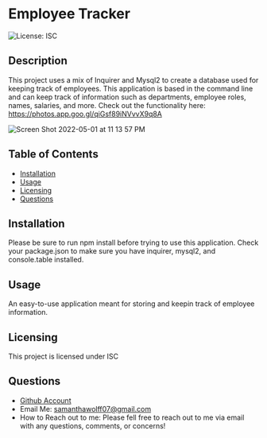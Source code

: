 # Employee Tracker

  ![License: ISC](https://img.shields.io/badge/License-ISC-yellow.svg)

  ## Description
  This project uses a mix of Inquirer and Mysql2 to create a database used for keeping track of employees. This application is based in the command line and can keep track of information such as departments, employee roles, names, salaries, and more. Check out the functionality here: https://photos.app.goo.gl/qiGsf89iNVvvX9q8A

![Screen Shot 2022-05-01 at 11 13 57 PM](https://user-images.githubusercontent.com/97822299/166183512-e9b3be33-7aed-4625-9040-f7eb88e8f4ff.jpg)

  ## Table of Contents
  * [Installation](#installation)
  * [Usage](#usage)
  * [Licensing](#licensing)
  * [Questions](#questions)
  
  ## Installation
  Please be sure to run npm install before trying to use this application. Check your package.json to make sure you have inquirer, mysql2, and console.table installed.

  ## Usage
  An easy-to-use application meant for storing and keepin track of employee information.

  ## Licensing
  This project is licensed under ISC

  ## Questions
  * [Github Account](https://github.com/samanthawolff)
  * Email Me: samanthawolff07@gmail.com
  * How to Reach out to me: Please fell free to reach out to me via email with any questions, comments, or concerns!
